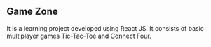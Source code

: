 
## Game Zone 
It is a learning project developed using React JS. It consists of basic multiplayer games Tic-Tac-Toe and Connect Four.
